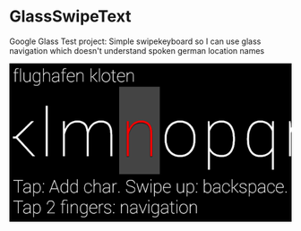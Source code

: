 GlassSwipeText
==============

Google Glass Test project: Simple swipekeyboard so I can use glass navigation which doesn't understand spoken german location names

 ![Screenshot](https://raw.githubusercontent.com/gryphius/GlassSwipeText/master/screenshot.png)

